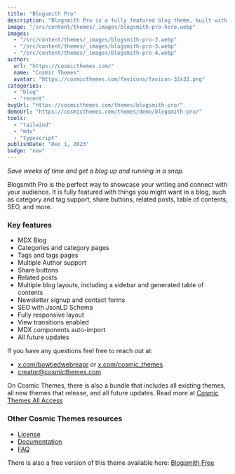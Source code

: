 ```yaml
---
title: "Blogsmith Pro"
description: "Blogsmith Pro is a fully featured blog theme, built with Astro and Tailwind CSS."
image: "/src/content/themes/_images/blogsmith-pro-hero.webp"
images:
  - "/src/content/themes/_images/blogsmith-pro-2.webp"
  - "/src/content/themes/_images/blogsmith-pro-3.webp"
  - "/src/content/themes/_images/blogsmith-pro-4.webp"
author:
  url: "https://cosmicthemes.com/"
  name: "Cosmic Themes"
  avatar: "https://cosmicthemes.com/favicons/favicon-32x32.png"
categories:
  - "blog"
  - "recent"
buyUrl: "https://cosmicthemes.com/themes/blogsmith-pro/"
demoUrl: "https://cosmicthemes.com/themes/demo/blogsmith-pro/"
tools:
  - "tailwind"
  - "mdx"
  - "typescript"
publishDate: "Dec 1, 2023"
badge: "new"
---
```


<p><em>Save weeks of time and get a blog up and running in a snap.</em></p>
<p>
  Blogsmith Pro is the perfect way to showcase your writing and connect with your audience. It is
  fully featured with things you might want in a blog, such as category and tag support, share
  buttons, related posts, table of contents, SEO, and more.
</p>
<h3>Key features</h3>
<ul>
  <li>MDX Blog</li>
  <li>Categories and category pages</li>
  <li>Tags and tags pages</li>
  <li>Multiple Author support</li>
  <li>Share buttons</li>
  <li>Related posts</li>
  <li>Multiple blog layouts, including a sidebar and generated table of contents</li>
  <li>Newsletter signup and contact forms</li>
  <li>SEO with JsonLD Schema</li>
  <li>Fully responsive layout</li>
  <li>View transitions enabled</li>
  <li>MDX components auto-import</li>
  <li>All future updates</li>
</ul>
<p>If you have any questions feel free to reach out at:</p>
<ul>
  <li>
    <a href="https://twitter.com/BowTiedWebReapr">x.com/bowtiedwebreapr</a> or
    <a href="https://twitter.com/cosmic_themes">x.com/cosmic_themes</a>
  </li>
  <li><a href="mailto:creator@cosmicthemes.com">creator@cosmicthemes.com</a></li>
</ul>
<p>
  On Cosmic Themes, there is also a bundle that includes all existing themes, all new themes that
  release, and all future updates. Read more at
  <a href="https://cosmicthemes.com/all-access/">Cosmic Themes All Access</a>
</p>
<h3>Other Cosmic Themes resources</h3>
<ul>
  <li><a href="https://cosmicthemes.com/license/">License</a></li>
  <li><a href="https://cosmicthemes.com/docs/">Documentation</a></li>
  <li><a href="https://cosmicthemes.com/faq/">FAQ</a></li>
</ul>
<p>
  There is also a free version of this theme available here:
  <a href="https://cosmicthemes.com/themes/blogsmith-free/">Blogsmith Free</a>
</p>

